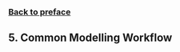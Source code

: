 ### [Back to preface](https://ivanmyzou.github.io/TrainValidateTest/index)

## 5. Common Modelling Workflow


